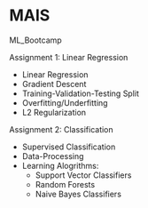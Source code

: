 # MAIS
ML_Bootcamp

Assignment 1: Linear Regression
  - Linear Regression
  - Gradient Descent
  - Training-Validation-Testing Split
  - Overfitting/Underfitting
  - L2 Regularization
  
Assignment 2: Classification
* Supervised Classification
* Data-Processing
* Learning Alogrithms:
  * Support Vector Classifiers
  * Random Forests
  * Naive Bayes Classifiers

